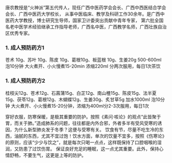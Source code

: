 唐农教授是“火神派”第五代传人，现任广西中医药学会会长、广西中西医结合学会会长、广西中医药大学校长，
从事中医临床、教学及科研工作30余年。是广西中医药大学教授，博士研究生导师，国家卫计委突出贡献中青年专家，
第六批全国名老中医学术经验继承工作指导老师，广西名中医，广西教学名师，广西壮族自治区优秀专家。

### 1. 成人预防药方1
苍术 10g、苏叶 10g、陈皮 10g、葛根10g、板蓝根 10g、生姜20g
500-600ml 泡10分钟 大火煮开、小火慢煮15-20min 浓缩220ml 分两次服用，每日1次茶饮
### 1. 成人预防药方2
桂枝尖12g、苍术12g、石菖蒲15g、白芷12g、南山楂15g、陈皮15g、法半夏15g、茯苓12g、葛根12g、木蝴蝶12g、生姜30g、炙甘草5g
加水1000ml 泡10分钟 大火煮开、小火慢煮15-20分钟，浓缩为400ml分2-3次服用，每日1次

穿好衣服，防寒保暖，是极其重要的防护。按照《素问·咳论》的观点“此皆聚于胃，而关于肺。”造成肺系的问题，往往都是内外合邪，外者多半有受风受寒的诱因，为什么新型肺炎发于冬季？这便与受寒有关。
饮食有节，尽量不吃生冷的东西，油腻的东西，尤其不宜过饱！饮水方面，单次的饮量不宜多，按照《伤寒论》的原则，应该“少少与饮之”，就是每次只喝一点点，这样既保持了口腔咽喉的湿润，又防患了过饮伤胃。
保证良好充足的睡眠，这一点尤其重要。此外，保持心情舒畅，不要生气，这更是上等的防护。
